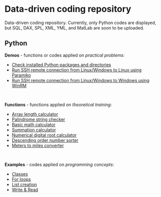 # Data-driven coding repository
Data-driven coding repository. Currently, only Python codes are displayed, but SQL, DAX, SPL, XML, YML, and MatLab are soon to be uploaded.
<br>

## Python
<strong>Demos</strong> - functions or codes applied on <em>practical problems</em>:
* <a href="https://github.com/ambientals/data-analysis-portfolio/blob/master/demo_check_packages_and_names.py">Check installed Python packages and directories</a>
* <a href="https://github.com/ambientals/data-analysis-portfolio/blob/master/example_paramiko.py">Run SSH remote connection from Linux/Windows to Linux using Paramiko</a>
* <a href="https://github.com/ambientals/data-analysis-portfolio/blob/master/example_winrm.py">Run SSH remote connection from Linux/Windows to Windows using WinRM</a>

<br>

<strong>Functions</strong> - functions applied on <em>theoretical training</em>:
* <a href="https://github.com/ambientals/data-analysis-portfolio/blob/master/func_array_length.py">Array length calculator</a>
* <a href="https://github.com/ambientals/data-analysis-portfolio/blob/master/func_is_palindrome.py">Palindrome string checker</a>
* <a href="https://github.com/ambientals/data-analysis-portfolio/blob/master/func_calculator.py">Basic math calculator</a>
* <a href="https://github.com/ambientals/data-analysis-portfolio/blob/master/func_sum.py">Summation calculator</a>
* <a href="https://github.com/ambientals/data-analysis-portfolio/blob/master/func_digital_root.py">Numerical digital root calculator</a>
* <a href="https://github.com/ambientals/data-analysis-portfolio/blob/master/func_descending_order.py">Descending order number sorter</a>
* <a href="https://github.com/ambientals/data-analysis-portfolio/blob/master/func_meters_to_miles.py">Meters to miles converter</a>

<br>

<strong>Examples</strong> - codes applied on <em>programming concepts</em>:
* <a href="https://github.com/ambientals/data-analysis-portfolio/blob/master/example_classes.py">Classes</a>
* <a href="https://github.com/ambientals/data-analysis-portfolio/blob/master/example_for_loop.py">For loops</a>
* <a href="https://github.com/ambientals/data-analysis-portfolio/blob/master/example_list_creation.py">List creation</a>
* <a href="https://github.com/ambientals/data-analysis-portfolio/blob/master/example_write_read.py">Write & Read</a>
